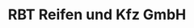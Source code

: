 ---
title: "RBT Reifen und Kfz GmbH"
url: /moedling/rbt-reifen-und-kfz-gmbh/
shop: Autowerkstatt
---